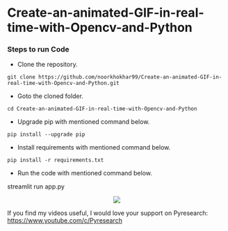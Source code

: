# Create-an-animated-GIF-in-real-time-with-Opencv-and-Python



### Steps to run Code
- Clone the repository.
```
git clone https://github.com/noorkhokhar99/Create-an-animated-GIF-in-real-time-with-Opencv-and-Python.git
```
- Goto the cloned folder.
```
cd Create-an-animated-GIF-in-real-time-with-Opencv-and-Python

```
- Upgrade pip with mentioned command below.
```
pip install --upgrade pip
```
- Install requirements with mentioned command below.
```
pip install -r requirements.txt
```
- Run the code with mentioned command below.

streamlit run app.py 
 


<p align="center">
<img src="https://github.com/noorkhokhar99/Create-an-animated-GIF-in-real-time-with-Opencv-and-Python/blob/main/Blue%20Yellow%20Futuristic%20Virtual%20Technology%20Blog%20Banner.png">
</p>





If you find my videos useful,  I would love your support on Pyresearch: https://www.youtube.com/c/Pyresearch

